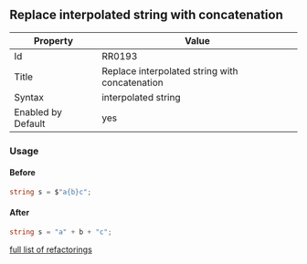 ## Replace interpolated string with concatenation

Property | Value
--- | --- 
Id | RR0193
Title | Replace interpolated string with concatenation
Syntax | interpolated string
Enabled by Default | yes

### Usage

#### Before

```csharp
string s = $"a{b}c";
```

#### After

```csharp
string s = "a" + b + "c";
```

[full list of refactorings](Refactorings.md)
